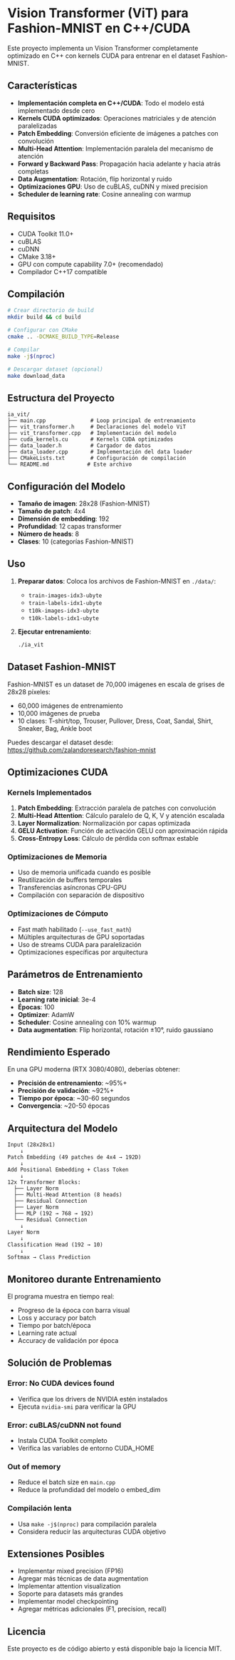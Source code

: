 # Vision Transformer (ViT) para Fashion-MNIST en C++/CUDA

Este proyecto implementa un Vision Transformer completamente optimizado en C++ con kernels CUDA para entrenar en el dataset Fashion-MNIST.

## Características

- **Implementación completa en C++/CUDA**: Todo el modelo está implementado desde cero
- **Kernels CUDA optimizados**: Operaciones matriciales y de atención paralelizadas
- **Patch Embedding**: Conversión eficiente de imágenes a patches con convolución
- **Multi-Head Attention**: Implementación paralela del mecanismo de atención
- **Forward y Backward Pass**: Propagación hacia adelante y hacia atrás completas
- **Data Augmentation**: Rotación, flip horizontal y ruido
- **Optimizaciones GPU**: Uso de cuBLAS, cuDNN y mixed precision
- **Scheduler de learning rate**: Cosine annealing con warmup

## Requisitos

- CUDA Toolkit 11.0+
- cuBLAS
- cuDNN
- CMake 3.18+
- GPU con compute capability 7.0+ (recomendado)
- Compilador C++17 compatible

## Compilación

```bash
# Crear directorio de build
mkdir build && cd build

# Configurar con CMake
cmake .. -DCMAKE_BUILD_TYPE=Release

# Compilar
make -j$(nproc)

# Descargar dataset (opcional)
make download_data
```

## Estructura del Proyecto

```
ia_vit/
├── main.cpp              # Loop principal de entrenamiento
├── vit_transformer.h     # Declaraciones del modelo ViT
├── vit_transformer.cpp   # Implementación del modelo
├── cuda_kernels.cu       # Kernels CUDA optimizados
├── data_loader.h         # Cargador de datos
├── data_loader.cpp       # Implementación del data loader
├── CMakeLists.txt        # Configuración de compilación
└── README.md            # Este archivo
```

## Configuración del Modelo

- **Tamaño de imagen**: 28x28 (Fashion-MNIST)
- **Tamaño de patch**: 4x4
- **Dimensión de embedding**: 192
- **Profundidad**: 12 capas transformer
- **Número de heads**: 8
- **Clases**: 10 (categorías Fashion-MNIST)

## Uso

1. **Preparar datos**: Coloca los archivos de Fashion-MNIST en `./data/`:
   - `train-images-idx3-ubyte`
   - `train-labels-idx1-ubyte`
   - `t10k-images-idx3-ubyte`
   - `t10k-labels-idx1-ubyte`

2. **Ejecutar entrenamiento**:
   ```bash
   ./ia_vit
   ```

## Dataset Fashion-MNIST

Fashion-MNIST es un dataset de 70,000 imágenes en escala de grises de 28x28 píxeles:
- 60,000 imágenes de entrenamiento
- 10,000 imágenes de prueba
- 10 clases: T-shirt/top, Trouser, Pullover, Dress, Coat, Sandal, Shirt, Sneaker, Bag, Ankle boot

Puedes descargar el dataset desde:
https://github.com/zalandoresearch/fashion-mnist

## Optimizaciones CUDA

### Kernels Implementados

1. **Patch Embedding**: Extracción paralela de patches con convolución
2. **Multi-Head Attention**: Cálculo paralelo de Q, K, V y atención escalada
3. **Layer Normalization**: Normalización por capas optimizada
4. **GELU Activation**: Función de activación GELU con aproximación rápida
5. **Cross-Entropy Loss**: Cálculo de pérdida con softmax estable

### Optimizaciones de Memoria

- Uso de memoria unificada cuando es posible
- Reutilización de buffers temporales
- Transferencias asíncronas CPU-GPU
- Compilación con separación de dispositivo

### Optimizaciones de Cómputo

- Fast math habilitado (`--use_fast_math`)
- Múltiples arquitecturas de GPU soportadas
- Uso de streams CUDA para paralelización
- Optimizaciones específicas por arquitectura

## Parámetros de Entrenamiento

- **Batch size**: 128
- **Learning rate inicial**: 3e-4
- **Épocas**: 100
- **Optimizer**: AdamW
- **Scheduler**: Cosine annealing con 10% warmup
- **Data augmentation**: Flip horizontal, rotación ±10°, ruido gaussiano

## Rendimiento Esperado

En una GPU moderna (RTX 3080/4080), deberías obtener:
- **Precisión de entrenamiento**: ~95%+
- **Precisión de validación**: ~92%+
- **Tiempo por época**: ~30-60 segundos
- **Convergencia**: ~20-50 épocas

## Arquitectura del Modelo

```
Input (28x28x1) 
    ↓
Patch Embedding (49 patches de 4x4 → 192D)
    ↓ 
Add Positional Embedding + Class Token
    ↓
12x Transformer Blocks:
  ├── Layer Norm
  ├── Multi-Head Attention (8 heads)
  ├── Residual Connection
  ├── Layer Norm  
  ├── MLP (192 → 768 → 192)
  └── Residual Connection
    ↓
Layer Norm
    ↓
Classification Head (192 → 10)
    ↓
Softmax → Class Prediction
```

## Monitoreo durante Entrenamiento

El programa muestra en tiempo real:
- Progreso de la época con barra visual
- Loss y accuracy por batch
- Tiempo por batch/época
- Learning rate actual
- Accuracy de validación por época

## Solución de Problemas

### Error: No CUDA devices found
- Verifica que los drivers de NVIDIA estén instalados
- Ejecuta `nvidia-smi` para verificar la GPU

### Error: cuBLAS/cuDNN not found
- Instala CUDA Toolkit completo
- Verifica las variables de entorno CUDA_HOME

### Out of memory
- Reduce el batch size en `main.cpp`
- Reduce la profundidad del modelo o embed_dim

### Compilación lenta
- Usa `make -j$(nproc)` para compilación paralela
- Considera reducir las arquitecturas CUDA objetivo

## Extensiones Posibles

- Implementar mixed precision (FP16)
- Agregar más técnicas de data augmentation
- Implementar attention visualization
- Soporte para datasets más grandes
- Implementar model checkpointing
- Agregar métricas adicionales (F1, precision, recall)

## Licencia

Este proyecto es de código abierto y está disponible bajo la licencia MIT.